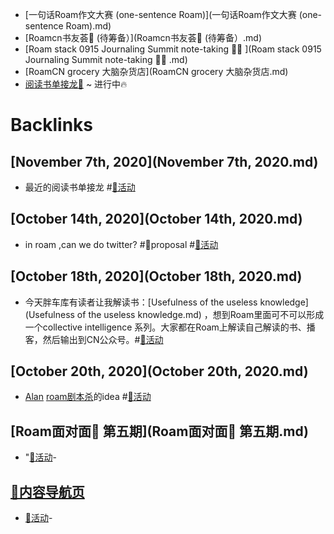 - [一句话Roam作文大赛 (one-sentence Roam)](一句话Roam作文大赛 (one-sentence Roam).md)
- [Roamcn书友荟🥝 (待筹备）](Roamcn书友荟🥝 (待筹备）.md)
- [Roam stack 0915 Journaling Summit note-taking 🏄‍♀️ ](Roam stack 0915 Journaling Summit note-taking 🏄‍♀️ .md)
- [RoamCN grocery 大脑杂货店](RoamCN grocery 大脑杂货店.md)
- [阅读书单接龙🐲](阅读书单接龙🐲.md) ~ 进行中🔥

# Backlinks
## [November 7th, 2020](November 7th, 2020.md)
- 最近的阅读书单接龙 #[🎃活动](🎃活动.md)

## [October 14th, 2020](October 14th, 2020.md)
- in roam ,can we do twitter? #👾proposal #[🎃活动](🎃活动.md)

## [October 18th, 2020](October 18th, 2020.md)
- 今天胖车库有读者让我解读书：[Usefulness of the useless knowledge](Usefulness of the useless knowledge.md) ，想到Roam里面可不可以形成一个collective intelligence 系列。大家都在Roam上解读自己解读的书、播客，然后输出到CN公众号。#[🎃活动](🎃活动.md)

## [October 20th, 2020](October 20th, 2020.md)
- [Alan](Alan.md) [roam剧本杀](roam剧本杀.md)的idea #[🎃活动](🎃活动.md)

## [Roam面对面🍜 第五期](Roam面对面🍜 第五期.md)
- "[🎃活动](🎃活动.md)-

## [🎈内容导航页](🎈内容导航页.md)
- [🎃活动](🎃活动.md)-

